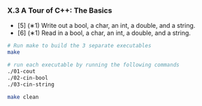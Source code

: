 ### X.3 A Tour of C++: The Basics

- [5] (∗1) Write out a bool, a char, an int, a double, and a string.
- [6] (∗1) Read in a bool, a char, an int, a double, and a string.

```bash
# Run make to build the 3 separate executables
make

# run each executable by running the following commands
./01-cout
./02-cin-bool
./03-cin-string

make clean
```
